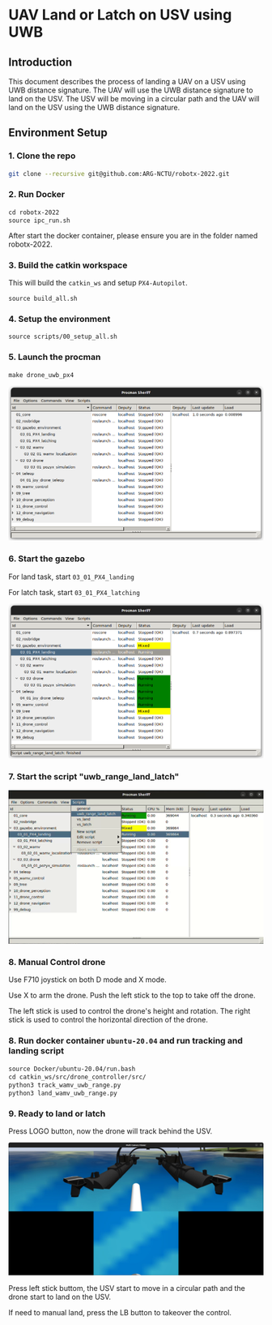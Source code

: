 # UAV Land or Latch on USV using UWB

## Introduction

This document describes the process of landing a UAV on a USV using UWB distance signature. The UAV will use the UWB distance signature to land on the USV. The USV will be moving in a circular path and the UAV will land on the USV using the UWB distance signature.

## Environment Setup

### 1. Clone the repo

```sh
git clone --recursive git@github.com:ARG-NCTU/robotx-2022.git
```

### 2. Run Docker

```
cd robotx-2022
source ipc_run.sh
```

After start the docker container, please ensure you are in the folder named robotx-2022.

### 3. Build the catkin workspace

This will build the `catkin_ws` and setup `PX4-Autopilot`.

```
source build_all.sh
```

### 4. Setup the environment

```
source scripts/00_setup_all.sh
```

### 5. Launch the procman

```
make drone_uwb_px4
```

![alt text](fig/03-01-procman.png)

### 6. Start the gazebo

For land task, start `03_01_PX4_landing`

For latch task, start `03_01_PX4_latching`

![alt text](fig/03-02-gazebo.png)

### 7. Start the script "uwb_range_land_latch"

![alt text](fig/03-03-script.png)

### 8. Manual Control drone

Use F710 joystick on both D mode and X mode.

Use X to arm the drone. Push the left stick to the top to take off the drone.

The left stick is used to control the drone's height and rotation. The right stick is used to control the horizontal direction of the drone.


### 8. Run docker container `ubuntu-20.04` and run tracking and landing script

```
source Docker/ubuntu-20.04/run.bash
cd catkin_ws/src/drone_controller/src/
python3 track_wamv_uwb_range.py
python3 land_wamv_uwb_range.py
```

### 9. Ready to land or latch

Press LOGO button, now the drone will track behind the USV.

![alt text](fig/03-multi-view.png)

Press left stick buttom, the USV start to move in a circular path and the drone start to land on the USV.

If need to manual land, press the LB button to takeover the control.